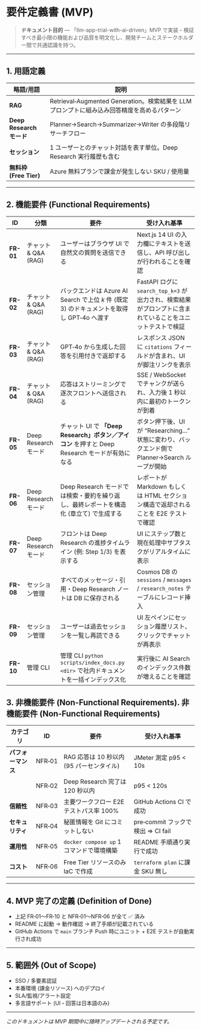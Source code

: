 # 要件定義書 (MVP)

> **ドキュメント目的** — 「llm-app-trial-with-ai-driven」MVP で実装・検証すべき最小限の機能および品質を明文化し、開発チームとステークホルダー間で共通認識を持つ。

---

## 1. 用語定義

| 略語/用語                 | 説明                                                              |
| --------------------- | --------------------------------------------------------------- |
| **RAG**               | Retrieval‑Augmented Generation。検索結果を LLM プロンプトに組み込み回答精度を高めるパターン |
| **Deep Research モード** | Planner→Search→Summarizer→Writer の多段階リサーチフロー                    |
| **セッション**             | 1 ユーザーとのチャット対話を表す単位。Deep Research 実行履歴も含む                       |
| **無料枠 (Free Tier)**   | Azure 無料プランで課金が発生しない SKU / 使用量                                  |

---

## 2. 機能要件 (Functional Requirements)

| ID        | 分類                | 要件                                                                 | 受け入れ基準                                                             |
| --------- | ----------------- | ------------------------------------------------------------------ | ------------------------------------------------------------------ |
| **FR-01** | チャット & Q\&A (RAG) | ユーザーはブラウザ UI で自然文の質問を送信できる                                         | Next.js 14 UI の入力欄にテキストを送信し、API 呼び出しが行われることを確認                     |
| **FR-02** | チャット & Q\&A (RAG) | バックエンドは Azure AI Search で上位 *k* 件 (既定 3) のドキュメントを取得し GPT‑4o へ渡す    | FastAPI ログに `search_top_k=3` が出力され、検索結果がプロンプトに含まれていることをユニットテストで検証  |
| **FR-03** | チャット & Q\&A (RAG) | GPT‑4o から生成した回答を引用付きで返却する                                          | レスポンス JSON に `citations` フィールドが含まれ、UI が脚注リンクを表示                    |
| **FR-04** | チャット & Q\&A (RAG) | 応答はストリーミングで逐次フロントへ送信される                                            | SSE / WebSocket でチャンクが送られ、入力後 1 秒以内に最初のトークンが到着                     |
| **FR-05** | Deep Research モード | チャット UI で **「Deep Research」ボタン／アイコン** を押すと Deep Research モードが有効になる | ボタン押下後、UI が “Researching…” 状態に変わり、バックエンド側で Planner→Search ループが開始   |
| **FR-06** | Deep Research モード | Deep Research モードでは検索・要約を繰り返し、最終レポートを構造化 (章立て) で生成する               | レポートが Markdown もしくは HTML セクション構造で返却されることを E2E テストで確認               |
| **FR-07** | Deep Research モード | フロントは Deep Research の進捗タイムライン (例: Step 1/3) を表示する                  | UI にステップ数と現在処理中サブタスクがリアルタイムに表示                                     |
| **FR-08** | セッション管理           | すべてのメッセージ・引用・Deep Research ノートは DB に保存される                          | Cosmos DB の `sessions` / `messages` / `research_notes` テーブルにレコード挿入 |
| **FR-09** | セッション管理           | ユーザーは過去セッションを一覧し再読できる                                              | UI 左ペインにセッション履歴リスト、クリックでチャットが再表示                                   |
| **FR-10** | 管理 CLI            | 管理 CLI `python scripts/index_docs.py <dir>` で社内ドキュメントを一括インデックス化    | 実行後に AI Search のインデックス件数が増えることを確認                                  |

## 3. 非機能要件 (Non-Functional Requirements). 非機能要件 (Non‑Functional Requirements)

| カテゴリ        | ID     | 要件                              | 受け入れ基準                      |
| ----------- | ------ | ------------------------------- | --------------------------- |
| **パフォーマンス** | NFR‑01 | RAG 応答は 10 秒以内 (95 パーセンタイル)     | JMeter 測定 p95 < 10s         |
|             | NFR‑02 | Deep Research 完了は 120 秒以内       | p95 < 120s                  |
| **信頼性**     | NFR‑03 | 主要ワークフロー E2E テストパス率 100%        | GitHub Actions CI で成功       |
| **セキュリティ**  | NFR‑04 | 秘匿情報を Git にコミットしない              | pre‑commit フックで検出 ⇒ CI fail |
| **運用性**     | NFR‑05 | `docker compose up` 1 コマンドで環境構築 | README 手順通り実行で成功            |
| **コスト**     | NFR‑06 | Free Tier リソースのみ IaC で作成        | `terraform plan` に課金 SKU 無し |

---

## 4. MVP 完了の定義 (Definition of Done)

* 上記 FR‑01〜FR‑10 と NFR‑01〜NFR‑06 が全て ✅ 済み
* README に起動 → 動作確認 → 終了手順が記載されている
* GitHub Actions で `main` ブランチ Push 時にユニット + E2E テストが自動実行され成功

---

## 5. 範囲外 (Out of Scope)

* SSO / 多要素認証
* 本番環境 (課金リソース) へのデプロイ
* SLA/監視/アラート設定
* 多言語サポート (UI・回答は日本語のみ)

---

*このドキュメントは MVP 期間中に随時アップデートされる予定です。*
